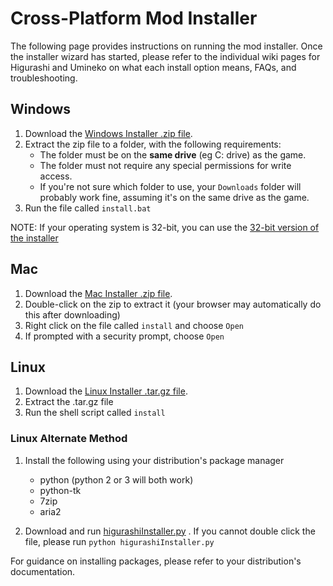 # Cross-Platform Mod Installer

The following page provides instructions on running the mod installer. Once the installer wizard has started, please refer to the individual wiki pages for Higurashi and Umineko on what each install option means, FAQs, and troubleshooting.

## Windows

1. Download the [Windows Installer .zip file](http://07th-mod.com/installer/python/higu_win_installer.zip).
2. Extract the zip file to a folder, with the following requirements:
    - The folder must be on the  **same drive** (eg C: drive) as the game.
    - The folder must not require any special permissions for write access.
    - If you're not sure which folder to use, your `Downloads` folder will probably work fine, assuming it's on the same drive as the game.
3. Run the file called `install.bat`

NOTE: If your operating system is 32-bit, you can use the [32-bit version of the installer](http://07th-mod.com/installer/python/higu_win_installer_32.zip)

## Mac

1. Download the [Mac Installer .zip file](http://07th-mod.com/installer/python/higu_mac_installer.zip).
2. Double-click on the zip to extract it (your browser may automatically do this after downloading)
3. Right click on the file called `install` and choose `Open`
4. If prompted with a security prompt, choose `Open`

## Linux

1. Download the [Linux Installer .tar.gz file](http://07th-mod.com/installer/python/higu_linux64_installer.tar.gz).
2. Extract the .tar.gz file
3. Run the shell script called `install`

### Linux Alternate Method

1. Install the following using your distribution's package manager
    - python (python 2 or 3 will both work)
    - python-tk
    - 7zip
    - aria2

2. Download and run [higurashiInstaller.py](https://raw.githubusercontent.com/07th-mod/resources/master/higurashiInstaller.py) . If you cannot double click the file, please run `python higurashiInstaller.py`

For guidance on installing packages, please refer to your distribution's documentation.
